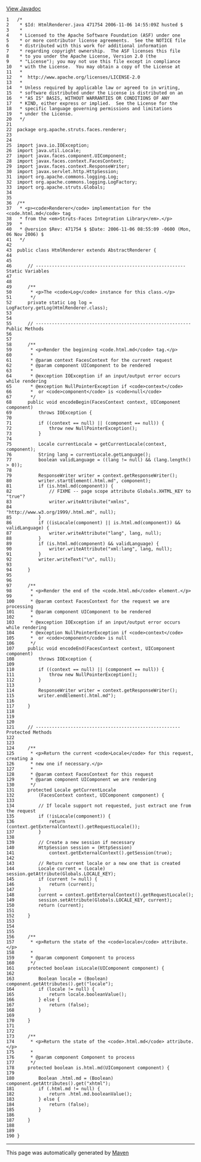 [View Javadoc](../../../../../../apidocs/org/apache/struts/faces/renderer/HtmlRenderer.html.md)


    1   /*
    2    * $Id: HtmlRenderer.java 471754 2006-11-06 14:55:09Z husted $
    3    *
    4    * Licensed to the Apache Software Foundation (ASF) under one
    5    * or more contributor license agreements.  See the NOTICE file
    6    * distributed with this work for additional information
    7    * regarding copyright ownership.  The ASF licenses this file
    8    * to you under the Apache License, Version 2.0 (the
    9    * "License"); you may not use this file except in compliance
    10   * with the License.  You may obtain a copy of the License at
    11   *
    12   *  http://www.apache.org/licenses/LICENSE-2.0
    13   *
    14   * Unless required by applicable law or agreed to in writing,
    15   * software distributed under the License is distributed on an
    16   * "AS IS" BASIS, WITHOUT WARRANTIES OR CONDITIONS OF ANY
    17   * KIND, either express or implied.  See the License for the
    18   * specific language governing permissions and limitations
    19   * under the License.
    20   */
    21  
    22  package org.apache.struts.faces.renderer;
    23  
    24  
    25  import java.io.IOException;
    26  import java.util.Locale;
    27  import javax.faces.component.UIComponent;
    28  import javax.faces.context.FacesContext;
    29  import javax.faces.context.ResponseWriter;
    30  import javax.servlet.http.HttpSession;
    31  import org.apache.commons.logging.Log;
    32  import org.apache.commons.logging.LogFactory;
    33  import org.apache.struts.Globals;
    34  
    35  
    36  /**
    37   * <p><code>Renderer</code> implementation for the <code.html.md</code> tag
    38   * from the <em>Struts-Faces Integration Library</em>.</p>
    39   *
    40   * @version $Rev: 471754 $ $Date: 2006-11-06 08:55:09 -0600 (Mon, 06 Nov 2006) $
    41   */
    42  
    43  public class HtmlRenderer extends AbstractRenderer {
    44  
    45  
    46      // -------------------------------------------------------- Static Variables
    47  
    48  
    49      /**
    50       * <p>The <code>Log</code> instance for this class.</p>
    51       */
    52      private static Log log = LogFactory.getLog(HtmlRenderer.class);
    53  
    54  
    55      // ---------------------------------------------------------- Public Methods
    56  
    57  
    58      /**
    59       * <p>Render the beginning <code.html.md</code> tag.</p>
    60       *
    61       * @param context FacesContext for the current request
    62       * @param component UIComponent to be rendered
    63       *
    64       * @exception IOException if an input/output error occurs while rendering
    65       * @exception NullPointerException if <code>context</code>
    66       *  or <code>component</code> is <code>null</code>
    67       */
    68      public void encodeBegin(FacesContext context, UIComponent component)
    69          throws IOException {
    70  
    71          if ((context == null) || (component == null)) {
    72              throw new NullPointerException();
    73          }
    74  
    75          Locale currentLocale = getCurrentLocale(context, component);
    76          String lang = currentLocale.getLanguage();
    77          boolean validLanguage = ((lang != null) && (lang.length() > 0));
    78  
    79          ResponseWriter writer = context.getResponseWriter();
    80          writer.startElement(.html.md", component);
    81          if (is.html.md(component)) {
    82              // FIXME -- page scope attribute Globals.XHTML_KEY to "true"?
    83              writer.writeAttribute("xmlns",
    84                                    "http://www.w3.org/1999/.html.md", null);
    85          }
    86          if ((isLocale(component) || is.html.md(component)) && validLanguage) {
    87              writer.writeAttribute("lang", lang, null);
    88          }
    89          if (is.html.md(component) && validLanguage) {
    90              writer.writeAttribute("xml:lang", lang, null);
    91          }
    92          writer.writeText("\n", null);
    93  
    94      }
    95  
    96  
    97      /**
    98       * <p>Render the end of the <code.html.md</code> element.</p>
    99       *
    100      * @param context FacesContext for the request we are processing
    101      * @param component UIComponent to be rendered
    102      *
    103      * @exception IOException if an input/output error occurs while rendering
    104      * @exception NullPointerException if <code>context</code>
    105      *  or <code>component</code> is null
    106      */
    107     public void encodeEnd(FacesContext context, UIComponent component)
    108         throws IOException {
    109 
    110         if ((context == null) || (component == null)) {
    111             throw new NullPointerException();
    112         }
    113 
    114         ResponseWriter writer = context.getResponseWriter();
    115         writer.endElement(.html.md");
    116 
    117     }
    118 
    119 
    120 
    121     // ------------------------------------------------------ Protected Methods
    122 
    123 
    124     /**
    125      * <p>Return the current <code>Locale</code> for this request, creating a
    126      * new one if necessary.</p>
    127      *
    128      * @param context FacesContext for this request
    129      * @param component UIComponent we are rendering
    130      */
    131     protected Locale getCurrentLocale
    132         (FacesContext context, UIComponent component) {
    133 
    134         // If locale support not requested, just extract one from the request
    135         if (!isLocale(component)) {
    136             return (context.getExternalContext().getRequestLocale());
    137         }
    138 
    139         // Create a new session if necessary
    140         HttpSession session = (HttpSession)
    141             context.getExternalContext().getSession(true);
    142 
    143         // Return current locale or a new one that is created
    144         Locale current = (Locale) session.getAttribute(Globals.LOCALE_KEY);
    145         if (current != null) {
    146             return (current);
    147         }
    148         current = context.getExternalContext().getRequestLocale();
    149         session.setAttribute(Globals.LOCALE_KEY, current);
    150         return (current);
    151 
    152     }
    153 
    154 
    155 
    156     /**
    157      * <p>Return the state of the <code>locale</code> attribute.</p>
    158      *
    159      * @param component Component to process
    160      */
    161     protected boolean isLocale(UIComponent component) {
    162 
    163         Boolean locale = (Boolean) component.getAttributes().get("locale");
    164         if (locale != null) {
    165             return locale.booleanValue();
    166         } else {
    167             return (false);
    168         }
    169 
    170     }
    171 
    172 
    173     /**
    174      * <p>Return the state of the <code>.html.md</code> attribute.</p>
    175      *
    176      * @param component Component to process
    177      */
    178     protected boolean is.html.md(UIComponent component) {
    179 
    180         Boolean .html.md = (Boolean) component.getAttributes().get("xhtml");
    181         if (.html.md != null) {
    182             return .html.md.booleanValue();
    183         } else {
    184             return (false);
    185         }
    186 
    187     }
    188 
    189 
    190 }

------------------------------------------------------------------------

This page was automatically generated by [Maven](http://maven.apache.org/)
